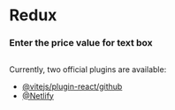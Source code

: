 # Redux

### Enter the price value for text box

## 


Currently, two official plugins are available:

- [@vitejs/plugin-react/github](https://github.com/meenatchi-14/ReactRedux.git/) 
- [@Netlify](https://main--bespoke-chimera-fa806a.netlify.app/) 

